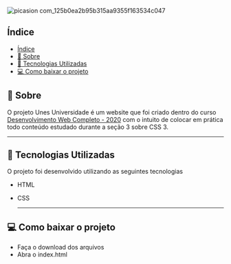 ![picasion com_125b0ea2b95b315aa9355f163534c047](https://user-images.githubusercontent.com/73719899/113231133-ecb1cd80-9270-11eb-8e9c-24e5118df894.gif)
## Índice
- [Índice](#índice)
- [📝 Sobre](#-sobre)
- [👾 Tecnologias Utilizadas](#-tecnologias-utilizadas)
- [💻 Como baixar o projeto](#-como-baixar-o-projeto)

## 📝 Sobre 
O projeto Unes Universidade é um website que foi criado dentro do curso [Desenvolvimento Web Completo - 2020](https://www.udemy.com/course/web-completo/) com o intuito de colocar em prática todo conteúdo estudado durante a seção  3 sobre CSS 3. 

---
## 👾 Tecnologias Utilizadas 
O projeto foi desenvolvido utilizando as seguintes tecnologias 
- HTML  
- CSS

  ---
## 💻 Como baixar o projeto 
- Faça o download dos arquivos
- Abra o index.html
